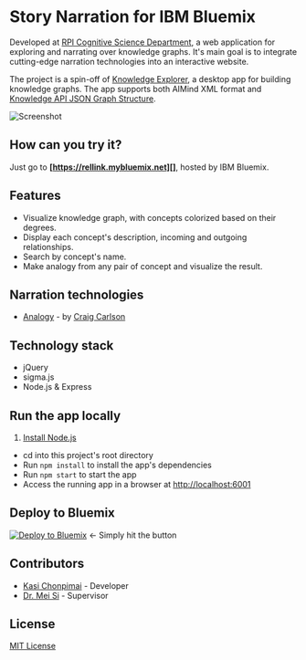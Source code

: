 # **Story Narration** for IBM Bluemix
Developed at [RPI Cognitive Science Department][], a web application for exploring and narrating over knowledge graphs. It's main goal is to integrate cutting-edge narration technologies into an interactive website.

The project is a spin-off of [Knowledge Explorer][], a desktop app for building knowledge graphs. The app supports both AIMind XML format and [Knowledge API JSON Graph Structure](https://github.com/rellink/knowledge-api/wiki/Graph-Structure).

![Screenshot](https://cloud.githubusercontent.com/assets/891585/23149568/c56b31a8-f7ba-11e6-8154-11f36813bc63.PNG)

## How can you try it?
Just go to **[https://rellink.mybluemix.net][]**, hosted by IBM Bluemix.

## Features
+ Visualize knowledge graph, with concepts colorized based on their degrees.
+ Display each concept's description, incoming and outgoing relationships.
+ Search by concept's name.
+ Make analogy from any pair of concept and visualize the result.

## Narration technologies
+ [Analogy][] - by [Craig Carlson][]

## Technology stack
+ jQuery
+ sigma.js
+ Node.js & Express

## Run the app locally
1. [Install Node.js][]
+ cd into this project's root directory
+ Run `npm install` to install the app's dependencies
+ Run `npm start` to start the app
+ Access the running app in a browser at <http://localhost:6001>

## Deploy to Bluemix
[![Deploy to Bluemix](https://bluemix.net/deploy/button.png)](https://bluemix.net/deploy?repository=https://github.com/rellink/story-narration) <- Simply hit the button

## Contributors
+ [Kasi Chonpimai][] - Developer
+ [Dr. Mei Si][] - Supervisor

## License
[MIT License][]

[Knowledge Explorer]: https://github.com/smiled0g/knowledge-explorer
[RPI Cognitive Science Department]: http://www.cogsci.rpi.edu/
[https://rellink.mybluemix.net]: https://rellink.mybluemix.net
[Analogy]: https://github.com/rellink/analogy
[Install Node.js]: https://nodejs.org/en/download/
[MIT License]: https://github.com/rellink/story-narration/blob/master/LICENSE

[Craig Carlson]: https://github.com/carlsc2
[Kasi Chonpimai]: https://github.com/smiled0g
[Dr. Mei Si]: http://si.hass.rpi.edu/
